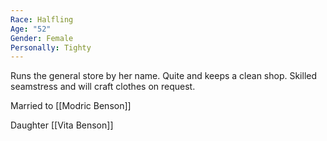 ```yaml
---
Race: Halfling
Age: "52"
Gender: Female
Personally: Tighty
---
```

Runs the general store by her name.  Quite and keeps a clean shop. Skilled seamstress and will craft clothes on request. 

Married to [[Modric Benson]] 

Daughter [[Vita Benson]] 
